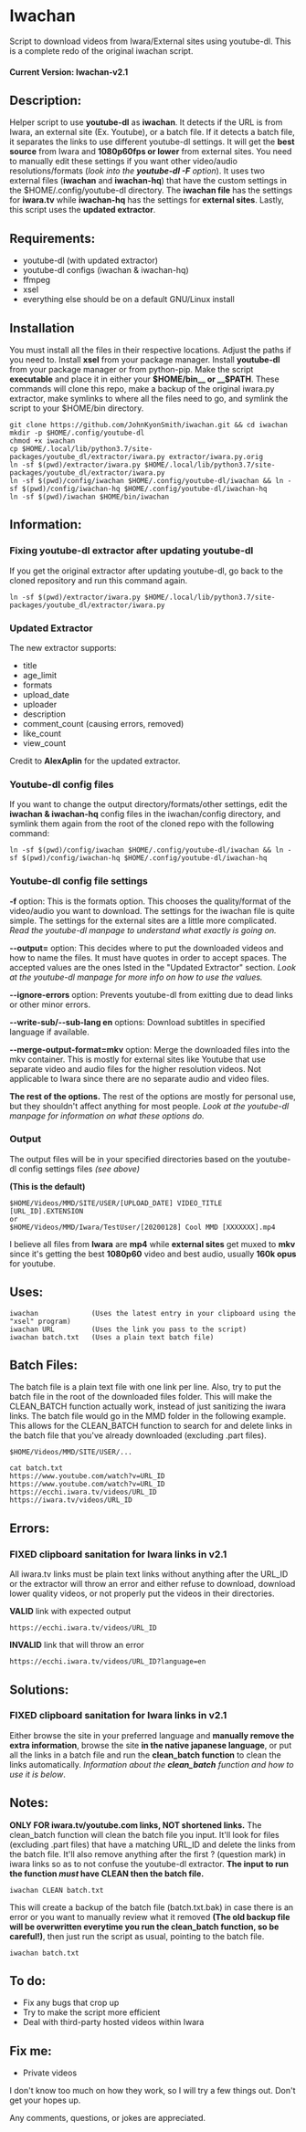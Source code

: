 # Iwachan
Script to download videos from Iwara/External sites using youtube-dl.
This is a complete redo of the original iwachan script.

#### Current Version: Iwachan-v2.1

## Description:
Helper script to use __youtube-dl__ as __iwachan__. It detects if the URL is from Iwara, an external site (Ex. Youtube), or a batch file. If it detects a batch file, it separates the links to use different youtube-dl settings. It will get the __best source__ from Iwara and __1080p60fps or lower__ from external sites. You need to manually edit these settings if you want other video/audio resolutions/formats (_look into the __youtube-dl -F__ option_). It uses two external files (__iwachan__ and __iwachan-hq__) that have the custom settings in the $HOME/.config/youtube-dl directory. The __iwachan file__ has the settings for __iwara.tv__ while __iwachan-hq__ has the settings for __external sites__. Lastly, this script uses the __updated extractor__.

## Requirements:
 - youtube-dl (with updated extractor)
 - youtube-dl configs (iwachan & iwachan-hq)
 - ffmpeg
 - xsel
 - everything else should be on a default GNU/Linux install

## Installation
You must install all the files in their respective locations. Adjust the paths if you need to. Install __xsel__ from your package manager. Install __youtube-dl__ from your package manager or from python-pip. Make the script __executable__ and place it in either your __$HOME/bin__ or __$PATH__. These commands will clone this repo, make a backup of the original iwara.py extractor, make symlinks to where all the files need to go, and symlink the script to your $HOME/bin directory.
```
git clone https://github.com/JohnKyonSmith/iwachan.git && cd iwachan
mkdir -p $HOME/.config/youtube-dl
chmod +x iwachan
cp $HOME/.local/lib/python3.7/site-packages/youtube_dl/extractor/iwara.py extractor/iwara.py.orig
ln -sf $(pwd)/extractor/iwara.py $HOME/.local/lib/python3.7/site-packages/youtube_dl/extractor/iwara.py
ln -sf $(pwd)/config/iwachan $HOME/.config/youtube-dl/iwachan && ln -sf $(pwd)/config/iwachan-hq $HOME/.config/youtube-dl/iwachan-hq
ln -sf $(pwd)/iwachan $HOME/bin/iwachan
```

## Information:
### Fixing youtube-dl extractor after updating youtube-dl
If you get the original extractor after updating youtube-dl, go back to the cloned repository and run this command again.
```
ln -sf $(pwd)/extractor/iwara.py $HOME/.local/lib/python3.7/site-packages/youtube_dl/extractor/iwara.py
```

### Updated Extractor
The new extractor supports:

 - title
 - age\_limit
 - formats
 - upload\_date
 - uploader
 - description
 - comment\_count (causing errors, removed)
 - like\_count
 - view\_count

Credit to __AlexAplin__ for the updated extractor.

### Youtube-dl config files
If you want to change the output directory/formats/other settings, edit the __iwachan & iwachan-hq__ config files in the iwachan/config directory, and symlink them again from the root of the cloned repo with the following command:
```
ln -sf $(pwd)/config/iwachan $HOME/.config/youtube-dl/iwachan && ln -sf $(pwd)/config/iwachan-hq $HOME/.config/youtube-dl/iwachan-hq
```
### Youtube-dl config file settings
__-f__ option: This is the formats option. This chooses the quality/format of the video/audio you want to download. The settings for the iwachan file is quite simple. The settings for the external sites are a little more complicated. _Read the youtube-dl manpage to understand what exactly is going on._

__--output=__ option: This decides where to put the downloaded videos and how to name the files. It must have quotes in order to accept spaces. The accepted values are the ones lsted in the "Updated Extractor" section. _Look at the youtube-dl manpage for more info on how to use the values._

__--ignore-errors__ option: Prevents youtube-dl from exitting due to dead links or other minor errors.

__--write-sub/--sub-lang en__ options: Download subtitles in specified language if available.

__--merge-output-format=mkv__ option: Merge the downloaded files into the mkv container. This is mostly for external sites like Youtube that use separate video and audio files for the higher resolution videos. Not applicable to Iwara since there are no separate audio and video files.

__The rest of the options.__ The rest of the options are mostly for personal use, but they shouldn't affect anything for most people. _Look at the youtube-dl manpage for information on what these options do._

### Output
The output files will be in your specified directories based on the youtube-dl config settings files _(see above)_

__(This is the default)__
```
$HOME/Videos/MMD/SITE/USER/[UPLOAD_DATE] VIDEO_TITLE [URL_ID].EXTENSION
or
$HOME/Videos/MMD/Iwara/TestUser/[20200128] Cool MMD [XXXXXXX].mp4
```
I believe all files from __Iwara__ are __mp4__ while __external sites__ get muxed to __mkv__ since it's getting the best __1080p60__ video and best audio, usually __160k opus__ for youtube.

## Uses:

```
iwachan             (Uses the latest entry in your clipboard using the "xsel" program)
iwachan URL         (Uses the link you pass to the script)
iwachan batch.txt   (Uses a plain text batch file)
```

## Batch Files:
The batch file is a plain text file with one link per line. Also, try to put the batch file in the root of the downloaded files folder. This will make the CLEAN\_BATCH function actually work, instead of just sanitizing the iwara links. The batch file would go in the MMD folder in the following example. This allows for the CLEAN\_BATCH function to search for and delete links in the batch file that you've already downloaded (excluding .part files).


```
$HOME/Videos/MMD/SITE/USER/...
```

```
cat batch.txt
https://www.youtube.com/watch?v=URL_ID
https://www.youtube.com/watch?v=URL_ID
https://ecchi.iwara.tv/videos/URL_ID
https://iwara.tv/videos/URL_ID
```

## Errors:
### FIXED clipboard sanitation for Iwara links in v2.1
All iwara.tv links must be plain text links without anything after the URL\_ID or the extractor will throw an error and either refuse to download, download lower quality videos, or not properly put the videos in their directories.

__VALID__ link with expected output
```
https://ecchi.iwara.tv/videos/URL_ID
```
__INVALID__ link that will throw an error
```
https://ecchi.iwara.tv/videos/URL_ID?language=en
```
## Solutions:
### FIXED clipboard sanitation for Iwara links in v2.1
Either browse the site in your preferred language and __manually remove the extra information__, browse the site __in the native japanese language__, or put all the links in a batch file and run the __clean\_batch function__ to clean the links automatically. _Information about the __clean\_batch__ function and how to use it is below_.

## Notes:

__ONLY FOR iwara.tv/youtube.com links, NOT shortened links.__
The clean\_batch function will clean the batch file you input. It'll look for files (excluding .part files) that have a matching URL\_ID and delete the links from the batch file. It'll also remove anything after the first ? (question mark) in iwara links so as to not confuse the youtube-dl extractor. __The input to run the function _must_ have CLEAN then the batch file.__
```
iwachan CLEAN batch.txt
```
This will create a backup of the batch file (batch.txt.bak) in case there is an error or you want to manually review what it removed __(The old backup file will be overwritten everytime you run the clean_batch function, so be careful!)__, then just run the script as usual, pointing to the batch file.
```
iwachan batch.txt
```

## To do:
 - Fix any bugs that crop up
 - Try to make the script more efficient
 - Deal with third-party hosted videos within Iwara

## Fix me:
 - Private videos

I don't know too much on how they work, so I will try a few things out. Don't get your hopes up.

Any comments, questions, or jokes are appreciated.
